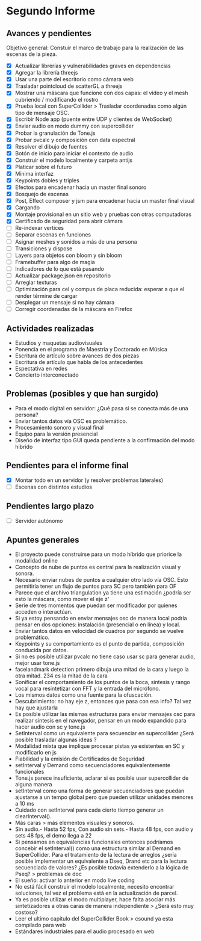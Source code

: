 # Segundo Informe

## Avances y pendientes

Objetivo general: Constuir el marco de trabajo para la realización de las escenas de la pieza. 

- [x] Actualizar librerías y vulnerabilidades graves en dependencias
- [x] Agregar la librería threejs
- [x] Usar una parte del escritorio como cámara web
- [x] Trasladar pointcloud de scatterGL a threejs
- [x] Mostrar una máscara que funcione con dos capas: el video y el mesh cubriendo / modificando el rostro 
- [x] Prueba local con SuperCollider > Trasladar coordenadas como algún tipo de mensaje OSC.
- [x] Escribir Node app (puente entre UDP y clientes de WebSocket)
- [x] Enviar audio en modo dummy con supercollider
- [x] Probar la granulación de Tone.js
- [x] Probar pvcalc y composición con data espectral 
- [x] Resolver el dibujo de fuentes
- [x] Botón de inicio para iniciar el contexto de audio
- [x] Construir el modelo localmente y carpeta antijs
- [x] Platicar sobre el futuro
- [x] Mínima interfaz 
- [x] Keypoints dobles y triples
- [x] Efectos para encadenar hacia un master final sonoro
- [x] Bosquejo de escenas
- [x] Post, Effect composer y jsm para encadenar hacia un master final visual
- [x] Cargando
- [x] Montaje provisional en un sitio web y pruebas con otras computadoras
- [x] Certificado de seguridad para abrir cámara
- [ ] Re-indexar vertices 
- [ ] Separar escenas en funciones 
- [ ] Asignar meshes y sonidos a más de una persona 
- [ ] Transiciones y dispose 
- [ ] Layers para objetos con bloom y sin bloom 
- [ ] Framebuffer para algo de magia 
- [ ] Indicadores de lo que está pasando 
- [ ] Actualizar package.json en repositorio 
- [ ] Arreglar texturas 
- [ ] Optimización para cel y compus de placa reducida: esperar a que el render términe de cargar 
- [ ] Desplegar un mensaje si no hay cámara
- [ ] Corregir coordenadas de la máscara en Firefox

## Actividades realizadas

- Estudios y maquetas audiovisuales 
- Ponencia en el programa de Maestría y Doctorado en Música
- Escritura de artículo sobre avances de dos piezas
- Escritura de artículo que habla de los antecedentes
- Espectativa en redes
- Concierto interconectado

## Problemas (posibles y que han surgido) 

- Para el modo digital en servidor: ¿Qué pasa si se conecta más de una persona? 
- Enviar tantos datos vía OSC es problemático.
- Procesamiento sonoro y visual final
- Equipo para la versión presencial
- Diseño de interfaz tipo GUI queda pendiente a la confirmación del modo híbrido

## Pendientes para el informe final

- [x] Montar todo en un servidor (y resolver problemas laterales) 
- [ ] Escenas con distintos estudios 

## Pendientes largo plazo

- [ ] Servidor autónomo 

## Apuntes generales

- El proyecto puede construirse para un modo híbrido que priorice la modalidad online 
- Concepto de nube de puntos es central para la realización visual y sonora.
- Necesario enviar nubes de puntos a cualquier otro lado vía OSC. Esto permitiría tener un flujo de puntos para SC pero también para OF
- Parece que el archivo triangulation ya tiene una estimación ¿podría ser esto la máscara, como mover el eje z'
- Serie de tres momentos que puedan ser modificador por quienes acceden o interactúan.
- Si ya estoy pensando en enviar mensajes osc de manera local podría pensar en dos opciones: instalación (presencial o en línea) y local.
- Enviar tantos datos en velocidad de cuadros por segundo se vuelve problemático.
- Keypoints y su comportamiento es el punto de partida, composición conducida por datos.
- Si no es posible utilizar pvcalc no tiene caso usar sc para generar audio, mejor usar tone.js
- facelandmark detection primero dibuja una mitad de la cara y luego la otra mitad. 234 es la mitad de la cara
- Sonificar el comportamiento de los puntos de la boca, sintesis y rango vocal para resintetizar con FFT y la entrada del micrófono.
- Los mismos datos como una fuente para la ofuscación.
- Descubrimiento: no hay eje z, entonces que pasa con esa info? Tal vez hay que ajustarla
- Es posible utilizar las mismas estructuras para enviar mensajes osc para realizar síntesis en el navegador, pensar en un modo expandido para hacer audio con sc y tone.js
- SetInterval como un equivalente para secuenciar en supercollider ¿Será posible trasladar algunas ideas ?
- Modalidad mixta que implique procesar pistas ya existentes en SC y modificarlo en js
- Fiabilidad y la emisión de Certificados de Seguridad
- setInterval y Demand como secuenciadores equivalentemente funcionales
- Tone.js parece insuficiente, aclarar si es posible usar supercollider de alguna manera
- setInterval como una forma de generar secuenciadores que puedan ajustarse a un tempo global pero que pueden utilizar unidades menores a 10 ms
- Cuidado con setInterval para cada cierto tiempo generar un clearInterval().
- Más caras > más elementos visuales y sonoros.
- Sin audio.- Hasta 52 fps, Con audio sin sets.- Hasta 48 fps, con audio y sets 48 fps, el demo llega a 22
- Si pensamos en equivalencias funcionales entonces podríamos concebir el setInterval() como una estructura similar al Demand en SuperCollider. Para el tratamiento de la lectura de arreglos ¿sería posible implementar un equivalente a Dseq, Drand etc para la lectura secuenciada de valores? ¿Es posible todavía extenderlo a la lógica de Pseq? > problemas de doc
- El sueño: activar lo anterior en modo live coding
- No está fácil construir el modelo localmente, necesito encontrar soluciones, tal vez el problema está en la actualización de parcel.
- Ya es posible utilizar el modo multiplayer, hace falta asociar más sintetizadores a otras caras de manera independiente > ¿Será esto muy costoso?
- Leer el ultimo capitulo del SuperCollider Book > csound ya esta compilado para web
- Estándares industriales para el audio procesado en web 